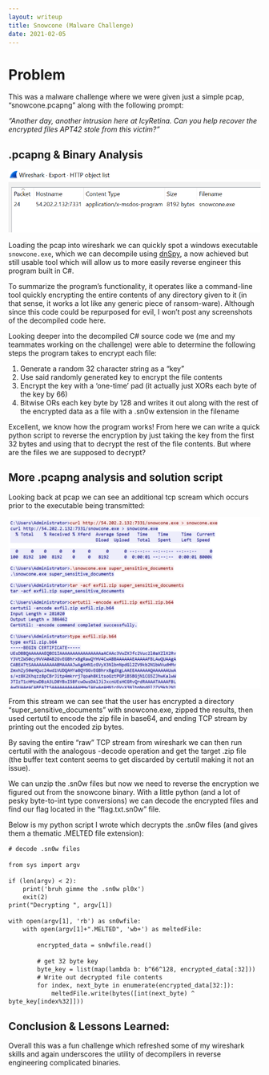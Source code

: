```yaml
---
layout: writeup
title: Snowcone (Malware Challenge)
date: 2021-02-05
---
```


# Problem
This was a malware challenge where we were given just a simple pcap, “snowcone.pcapng” along with the following prompt:

*“Another day, another intrusion here at IcyRetina. Can you help recover the encrypted files APT42 stole from this victim?”*


## .pcapng & Binary Analysis

![image of pcap open in the "export objects" tab](/assets/writeup_imgs/snowcone1.PNG)

Loading the pcap into wireshark we can quickly spot a windows executable `snowcone.exe`, which we can decompile using [dnSpy](https://github.com/dnSpy/dnSpy), a now achieved but still usable tool which will allow us to more easily reverse engineer this program built in C#.

To summarize the program’s functionality, it operates like a command-line tool quickly encrypting the entire contents of any directory given to it (in that sense, it works a lot like any generic piece of ransom-ware).  Although since this code could be repurposed for evil, I won’t post any screenshots of the decompiled code here.


Looking deeper into the decompiled C# source code we (me and my teammates working on the challenge) were able to determine the following steps the program takes to encrypt each file:
1. Generate a random 32 character string as a “key”
2. Use said randomly generated key to encrypt the file contents
3. Encrypt the key with a ‘one-time’ pad (it actually just XORs each byte of the key by 66)
4. Bitwise ORs each key byte by 128 and writes it out along with the rest of the encrypted data as a file with a .sn0w extension in the filename

Excellent, we know how the program works!  From here we can write a quick python script to reverse the encryption by just taking the key from the first 32 bytes and using that to decrypt the rest of the file contents.  But where are the files we are supposed to decrypt?

## More .pcapng analysis and solution script
Looking back at pcap we can see an additional tcp scream which occurs prior to the executable being transmitted:

![image of TCP stream](/assets/writeup_imgs/snowcone2.PNG)

From this stream we can see that the user has encrypted a directory “super_sensitive_documents” with snowcone.exe, zipped the results, then used certutil to encode the zip file in base64, and ending TCP stream by printing out the encoded zip bytes.  

By saving the entire “raw” TCP stream from wireshark we can then run certutil with the analogous -decode operation and get the target .zip file (the buffer text content seems to get discarded by certutil making it not an issue).   

We can unzip the .sn0w files but now we need to reverse the encryption we figured out from the snowcone binary.  With a little python (and a lot of pesky byte-to-int type conversions) we can decode the encrypted files and find our flag located in the “flag.txt.sn0w” file.

Below is my python script I wrote which decrypts the .sn0w files (and gives them a thematic .MELTED file extension):

```
# decode .sn0w files

from sys import argv

if (len(argv) < 2):
    print('bruh gimme the .sn0w pl0x')
    exit(2)
print("Decrypting ", argv[1])

with open(argv[1], 'rb') as sn0wfile:
    with open(argv[1]+".MELTED", 'wb+') as meltedFile:

        encrypted_data = sn0wfile.read()

        # get 32 byte key
        byte_key = list(map(lambda b: b^66^128, encrypted_data[:32]))
        # Write out decrypted file contents
        for index, next_byte in enumerate(encrypted_data[32:]):
            meltedFile.write(bytes([int(next_byte) ^ byte_key[index%32]]))
```

## Conclusion & Lessons Learned:

Overall this was a fun challenge which refreshed some of my wireshark skills and again underscores the utility of decompilers in reverse engineering complicated binaries.